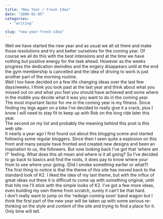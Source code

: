 ```yaml
---
title: "New Year / Fresh Idea"
date: "2006-01-05"
categories: 
  - "writing"

slug: "new-year-fresh-idea"
---
```


Well we have started the new year and as usual we all sit there and make those resolutions and try and better ourselves for the coming year. Of course we all do this with the best intensions and at the time we have nothing but positive energy for the task ahead. However as the weeks progress the dedication dwindles and the engery disappears until at the end the gym membership is cancelled and the idea of driving to work is just another part of the morning routine.  
Well I too have decided on a few life changing ideas over the last few days/weeks. I think you look past at the last year and think about what you missed out on and what you feel you should have achieved and some where in the middle you decide what it was you want to do in the coming year.  
The most important factor for me in the coming year is my fitness. Since finding my legs again on a bike I’ve decided to really give it a crack, plus I know I will need to stay fit to keep up with Rob on the long ride later this year.  
The second on my list and probably the meaning behind this post is this web site.  
It nearly a year ago I first found out about this blogging scene and started following some regular bloggers. Since then I seen quite a explosion on this front and many people have fronted and created new designs and been an inspiration to us, the followers. But now looking back I’ve got that ‘where am I?’ feeling. What does this all mean and where is it all going? So I’ve decided to go back to basics and find the roots, it does pay to know where your from to see where your going. (Did I smoke something earlier or what?)  
The first thing to notice is that the theme of this site has moved back to the standard look of K2. I liked the idea of my last theme, but with the influx of great ideas out there it is difficult to come up with something original, until that hits me I’ll stick with the simple looks of K2. I’ve got a few more ideas, even building my own theme from scratch, surely it can’t be that hard.  
I don’t really want to jump on the 'redsign coming soon’ band wagon but I think the first part of the new year will be taken up with some serious re-thinking on the style and content of the site and trying to find a place for it. Only time will tell.
